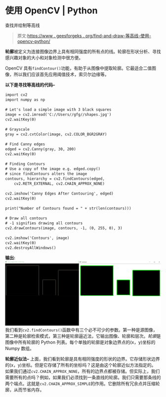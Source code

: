 # 使用 OpenCV | Python

查找并绘制等高线

> 原文:[https://www . geesforgeks . org/find-and-draw-等高线-使用-opencv-python/](https://www.geeksforgeeks.org/find-and-draw-contours-using-opencv-python/)

**轮廓**被定义为连接图像边界上具有相同强度的所有点的线。轮廓在形状分析、寻找感兴趣对象的大小和对象检测中很方便。

OpenCV 具有`findContour()`功能，有助于从图像中提取轮廓。它最适合二值图像，所以我们应该首先应用阈值技术，索贝尔边缘等。

**以下是寻找等高线的代码–**

```
import cv2
import numpy as np

# Let's load a simple image with 3 black squares
image = cv2.imread('C://Users//gfg//shapes.jpg')
cv2.waitKey(0)

# Grayscale
gray = cv2.cvtColor(image, cv2.COLOR_BGR2GRAY)

# Find Canny edges
edged = cv2.Canny(gray, 30, 200)
cv2.waitKey(0)

# Finding Contours
# Use a copy of the image e.g. edged.copy()
# since findContours alters the image
contours, hierarchy = cv2.findContours(edged, 
    cv2.RETR_EXTERNAL, cv2.CHAIN_APPROX_NONE)

cv2.imshow('Canny Edges After Contouring', edged)
cv2.waitKey(0)

print("Number of Contours found = " + str(len(contours)))

# Draw all contours
# -1 signifies drawing all contours
cv2.drawContours(image, contours, -1, (0, 255, 0), 3)

cv2.imshow('Contours', image)
cv2.waitKey(0)
cv2.destroyAllWindows()
```

**输出:**
![](img/d2efc4954301dd6bd49cbca104e2a072.png)
我们看到`cv2.findContours()`函数中有三个必不可少的参数。第一种是源图像，第二种是轮廓检索模式，第三种是轮廓逼近法，它输出图像、轮廓和层次。*轮廓*是图像中所有轮廓的 Python 列表。每个单独的轮廓是对象边界点的(x，y)坐标的 Numpy 数组。

**轮廓近似法–**
上面，我们看到轮廓是具有相同强度的形状的边界。它存储形状边界的(x，y)坐标。但是它存储了所有的坐标吗？这是由这个轮廓近似方法指定的。
如果我们通过`cv2.CHAIN_APPROX_NONE`，所有的边界点都被存储。但实际上，我们需要所有的点吗？例如，如果我们必须找到一条直线的轮廓。我们只需要那条线的两个端点。这就是`cv2.CHAIN_APPROX_SIMPLE`的作用。它删除所有冗余点并压缩轮廓，从而节省内存。